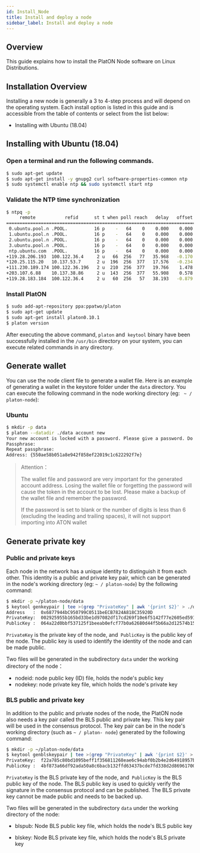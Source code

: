 ```yaml
---
id: Install_Node
title: Install and deploy a node
sidebar_label: Install and deploy a node
---
```


## Overview

This guide explains how to install the PlatON Node software on Linux Distributions.



## Installation Overview

Installing a new node is generally a 3 to 4-step process and will depend on the operating system. Each install option is listed in this guide and is accessible from the table of contents or select from the list below:

- Installing with Ubuntu (18.04)




## Installing with Ubuntu (18.04)

### Open a terminal and run the following commands.

```bash
$ sudo apt-get update
$ sudo apt-get install -y gnupg2 curl software-properties-common ntp
$ sudo systemctl enable ntp && sudo systemctl start ntp
```



### Validate the NTP time synchronization

```bash
$ ntpq -p
     remote           refid      st t when poll reach   delay   offset  jitter
==============================================================================
 0.ubuntu.pool.n .POOL.          16 p    -   64    0    0.000    0.000   0.000
 1.ubuntu.pool.n .POOL.          16 p    -   64    0    0.000    0.000   0.000
 2.ubuntu.pool.n .POOL.          16 p    -   64    0    0.000    0.000   0.000
 3.ubuntu.pool.n .POOL.          16 p    -   64    0    0.000    0.000   0.000
 ntp.ubuntu.com  .POOL.          16 p    -   64    0    0.000    0.000   0.000
+119.28.206.193  100.122.36.4     2 u   66  256   77   35.968   -0.170   3.995
*120.25.115.20   10.137.53.7      2 u  196  256  377   17.576   -0.234   6.044
+111.230.189.174 100.122.36.196   2 u  210  256  377   19.766    1.478   9.766
+203.107.6.88    10.137.38.86     2 u  143  256  377   55.908    0.578   4.413
+119.28.183.184  100.122.36.4     2 u   60  256   57   38.193   -0.879   5.491
```



### Install PlatON

```bash
$ sudo add-apt-repository ppa:ppatwo/platon
$ sudo apt-get update
$ sudo apt-get install platon0.10.1
$ platon version
```

After executing the above command,  `platon` and` keytool` binary have been successfully installed in the `/usr/bin` directory on your system, you can execute related commands in any directory.



## Generate wallet

You can use the node client file to generate a wallet file. Here is an example of generating a wallet in the keystore folder under the `data` directory. You can execute the following command in the node working directory (eg: ` ~ / platon-node`):

### Ubuntu

```bash
$ mkdir -p data
$ platon --datadir ./data account new
Your new account is locked with a password. Please give a password. Do not forget this password.
Passphrase:
Repeat passphrase:
Address: {550ae58b051a8e942f858ef22019c1c622292f7e}
```

> Attention：
>
> The wallet file and password are very important for the generated account address. Losing the wallet file or forgetting the password will cause the token in the account to be lost. Please make a backup of the wallet file and remember the password.
>
> If the password is set to blank or the number of digits is less than 6 (excluding the leading and trailing spaces), it will not support importing into ATON wallet
>



## Generate private key

### Public and private keys

Each node in the network has a unique identity to distinguish it from each other. This identity is a public and private key pair, which can be generated in the node's working directory (eg:  `~ / platon-node`) by the following command:

```bash
$ mkdir -p ~/platon-node/data
$ keytool genkeypair | tee >(grep "PrivateKey" | awk '{print $2}' > ./data/nodekey) >(grep "PublicKey" | awk '{print $3}' > ./data/nodeid)
Address   :  0x6877944bC950799C0511beECB7824A818C35920D
PrivateKey:  002925955b165bd33be1d97082df17cd269f10e6f5142f77e2605ed591d314bf
PublicKey :  064a22d0bbf537125f1beeab0efcf77b0a62680d44f5b66a2d12574b159601e662edbb6b57aea5eafabbff8ba5157ef613fe4b176cb8d97ea4951b6815748973
```

 `PrivateKey` is the private key of the node, and` PublicKey` is the public key of the node. The public key is used to identify the identity of the node and can be made public.

Two files will be generated in the subdirectory `data` under the working directory of the node：

- nodeid: node public key (ID) file, holds the node's public key
- nodekey: node private key file, which holds the node's private key



### BLS public and private key

In addition to the public and private nodes of the node, the PlatON node also needs a key pair called the BLS public and private key. This key pair will be used in the consensus protocol. The key pair can be in the node's working directory (such as `~ / platon- node`) generated by the following command:

```bash
$ mkdir -p ~/platon-node/data
$ keytool genblskeypair | tee >(grep "PrivateKey" | awk '{print $2}' > ./data/blskey) >(grep "PublicKey" | awk '{print $3}' > ./data/blspub)
PrivateKey:  f22a785c80bd1095beff1f356811268eae6c94abf0b2b4e2d64918957b74783e
PublicKey :  4bf873a66df92ada50a8c6bacb132ffd63437bcde7fd338d2d8696170034a6332e404ac3abb50326ee517ec5f63caf12891ce794ed14f8528fa7c54bc0ded7c5291f708116bb8ee8adadf1e88588866325d764230f4a45929d267a9e8f264402
```

 `PrivateKey` is the BLS private key of the node, and` PublicKey` is the BLS public key of the node. The BLS public key is used to quickly verify the signature in the consensus protocol and can be published. The BLS private key cannot be made public and needs to be backed up.

Two files will be generated in the subdirectory `data` under the working directory of the node:

- blspub: Node BLS public key file, which holds the node's BLS public key

- blskey: Node BLS private key file, which holds the node's BLS private key